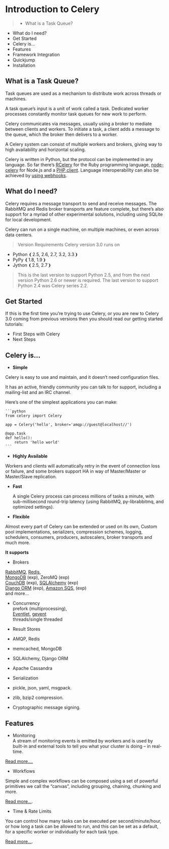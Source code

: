 # Introduction to Celery

>* What is a Task Queue?  
* What do I need?  
* Get Started  
* Celery is…  
* Features  
* Framework Integration  
* Quickjump  
* Installation  


## What is a Task Queue?

Task queues are used as a mechanism to distribute work across threads or machines.  

A task queue’s input is a unit of work called a task. Dedicated worker processes constantly monitor task queues for new work to perform.  

Celery communicates via messages, usually using a broker to mediate between clients and workers. To initiate a task, a client adds a message to the queue, which the broker then delivers to a worker.  

A Celery system can consist of multiple workers and brokers, giving way to high availability and horizontal scaling.  

Celery is written in Python, but the protocol can be implemented in any language. So far there’s [RCelery](http://leapfrogdevelopment.github.com/rcelery/) for the Ruby programming language, [node-celery](https://github.com/mher/node-celery) for Node.js and a [PHP client](https://github.com/gjedeer/celery-php). Language interoperability can also be achieved by [using webhooks](http://docs.celeryproject.org/en/latest/userguide/remote-tasks.html#guide-webhooks).  


## What do I need?
Celery requires a message transport to send and receive messages. The RabbitMQ and Redis broker transports are feature complete, but there’s also support for a myriad of other experimental solutions, including using SQLite for local development.  

Celery can run on a single machine, on multiple machines, or even across data centers.  

> Version Requirements
Celery version 3.0 runs on  
* Python ❨2.5, 2.6, 2.7, 3.2, 3.3❩  
* PyPy ❨1.8, 1.9❩  
* Jython ❨2.5, 2.7❩

>This is the last version to support Python 2.5, and from the next version Python 2.6 or newer is required. The last version to support Python 2.4 was Celery series 2.2.  


## Get Started
If this is the first time you’re trying to use Celery, or you are new to Celery 3.0 coming from previous versions then you should read our getting started tutorials:  
* First Steps with Celery
* Next Steps



## Celery is…


* **Simple**

 Celery is easy to use and maintain, and it doesn’t need configuration files.

 It has an active, friendly community you can talk to for support, including a mailing-list and an IRC channel.

 Here’s one of the simplest applications you can make:
    
    ```python
    from celery import Celery
    
    app = Celery('hello', broker='amqp://guest@localhost//')
    
    @app.task
    def hello():
        return 'hello world'
    ```
* **Highly Available**  

 Workers and clients will automatically retry in the event of connection loss or failure, and some brokers support HA in way of Master/Master or Master/Slave replication.

* **Fast**

  A single Celery process can process millions of tasks a minute, with sub-millisecond round-trip latency (using RabbitMQ, py-librabbitmq, and optimized settings).

* **Flexible**

 Almost every part of Celery can be extended or used on its own, Custom pool implementations, serializers, compression schemes, logging, schedulers, consumers, producers, autoscalers, broker transports and much more.


**It supports**
* Brokers

 [RabbitMQ](http://docs.celeryproject.org/en/latest/getting-started/brokers/rabbitmq.html#broker-rabbitmq), [Redis](http://docs.celeryproject.org/en/latest/getting-started/brokers/redis.html#broker-redis),  
 [MongoDB](http://docs.celeryproject.org/en/latest/getting-started/brokers/mongodb.html#broker-mongodb) (exp), ZeroMQ (exp)  
 [CouchDB](http://docs.celeryproject.org/en/latest/getting-started/brokers/couchdb.html#broker-couchdb) (exp), [SQLAlchemy](http://docs.celeryproject.org/en/latest/getting-started/brokers/sqlalchemy.html#broker-sqlalchemy) (exp)  
 [Django ORM](http://docs.celeryproject.org/en/latest/getting-started/brokers/django.html#broker-django) (exp), [Amazon SQS](http://docs.celeryproject.org/en/latest/getting-started/brokers/sqs.html#broker-sqs), (exp)  
 and more…

* Concurrency  
 prefork (multiprocessing),  
 [Eventlet](http://eventlet.net/), [gevent](http://gevent.org/)  
 threads/single threaded  

* Result Stores  
 * AMQP, Redis  
 * memcached, MongoDB  
 * SQLAlchemy, Django ORM  
 * Apache Cassandra  

* Serialization  
 * pickle, json, yaml, msgpack.  
 * zlib, bzip2 compression.  
 * Cryptographic message signing.  


## Features
* Monitoring  
 A stream of monitoring events is emitted by workers and is used by built-in and external tools to tell you what your cluster is doing – in real-time.  
 
 [Read more….](http://docs.celeryproject.org/en/latest/userguide/monitoring.html#guide-monitoring)  

* Workflows  

 Simple and complex workflows can be composed using a set of powerful primitives we call the “canvas”, including grouping, chaining, chunking and more.

 [Read more…](http://docs.celeryproject.org/en/latest/userguide/canvas.html#guide-canvas).

* Time & Rate Limits

 You can control how many tasks can be executed per second/minute/hour, or how long a task can be allowed to run, and this can be set as a default, for a specific worker or individually for each task type.

 [Read more…](http://docs.celeryproject.org/en/latest/userguide/workers.html#worker-time-limits).
 
